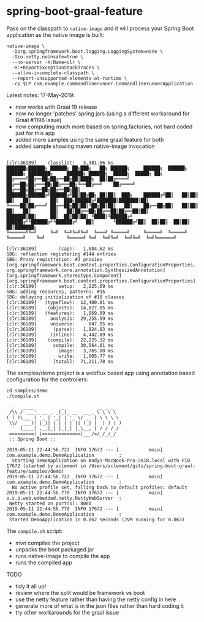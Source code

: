 # spring-boot-graal-feature

Pass on the classpath to `native-image` and it will process your Spring Boot application
as the native image is built:

```
native-image \
  -Dorg.springframework.boot.logging.LoggingSystem=none \
  -Dio.netty.noUnsafe=true \
  --no-server -H:Name=clr \
  -H:+ReportExceptionStackTraces \
  --allow-incomplete-classpath \
  --report-unsupported-elements-at-runtime \
  -cp $CP com.example.commandlinerunner.CommandlinerunnerApplication
```

Latest notes:
17-May-2019: 
- now works with Graal 19 release
- now no longer 'patches' spring jars (using a different workaround for Graal #1196 issue)
- now computing much more based on spring.factories, not hard coded just for this app
- added more samples using the same graal feature for both
- added sample showing maven native-image invocation

```

[clr:36189]    classlist:   3,381.06 ms
███████╗██████╗ ██████╗ ██╗███╗   ██╗ ██████╗     ██████╗  ██████╗  ██████╗ ████████╗     ██████╗ ██████╗  █████╗  █████╗ ██╗
██╔════╝██╔══██╗██╔══██╗██║████╗  ██║██╔════╝     ██╔══██╗██╔═══██╗██╔═══██╗╚══██╔══╝    ██╔════╝ ██╔══██╗██╔══██╗██╔══██╗██║
███████╗██████╔╝██████╔╝██║██╔██╗ ██║██║  ███╗    ██████╔╝██║   ██║██║   ██║   ██║       ██║  ███╗██████╔╝███████║███████║██║
╚════██║██╔═══╝ ██╔══██╗██║██║╚██╗██║██║   ██║    ██╔══██╗██║   ██║██║   ██║   ██║       ██║   ██║██╔══██╗██╔══██║██╔══██║██║
███████║██║     ██║  ██║██║██║ ╚████║╚██████╔╝    ██████╔╝╚██████╔╝╚██████╔╝   ██║       ╚██████╔╝██║  ██║██║  ██║██║  ██║███████╗
╚══════╝╚═╝     ╚═╝  ╚═╝╚═╝╚═╝  ╚═══╝ ╚═════╝     ╚═════╝  ╚═════╝  ╚═════╝    ╚═╝        ╚═════╝ ╚═╝  ╚═╝╚═╝  ╚═╝╚═╝  ╚═╝╚══════╝

[clr:36189]        (cap):   1,084.62 ms
SBG: reflection registering #144 entries
SBG: Proxy registration: #3 proxies
[org.springframework.boot.context.properties.ConfigurationProperties, org.springframework.core.annotation.SynthesizedAnnotation]
[org.springframework.stereotype.Component]
[org.springframework.boot.context.properties.ConfigurationProperties]
[clr:36189]        setup:   2,225.69 ms
SBG: adding resources, patterns: #15
SBG: delaying initialization of #10 classes
[clr:36189]   (typeflow):  12,400.81 ms
[clr:36189]    (objects):  14,827.05 ms
[clr:36189]   (features):   1,069.89 ms
[clr:36189]     analysis:  29,255.59 ms
[clr:36189]     universe:     847.85 ms
[clr:36189]      (parse):   1,924.93 ms
[clr:36189]     (inline):   4,442.09 ms
[clr:36189]    (compile):  22,225.32 ms
[clr:36189]      compile:  30,564.01 ms
[clr:36189]        image:   3,765.08 ms
[clr:36189]        write:   1,005.77 ms
[clr:36189]      [total]:  71,211.78 ms
```

The samples/demo project is a webflux based app using annotation based configuration for the controllers:
```
cd samples/demo
./compile.sh

  .   ____          _            __ _ _
 /\\ / ___'_ __ _ _(_)_ __  __ _ \ \ \ \
( ( )\___ | '_ | '_| | '_ \/ _` | \ \ \ \
 \\/  ___)| |_)| | | | | || (_| |  ) ) ) )
  '  |____| .__|_| |_|_| |_\__, | / / / /
 =========|_|==============|___/=/_/_/_/
 :: Spring Boot ::

2019-05-11 22:44:56.722  INFO 17672 --- [           main] com.example.demo.DemoApplication         :
  Starting DemoApplication on Andys-MacBook-Pro-2018.local with PID 17672 (started by aclement in /Users/aclement/gits/spring-boot-graal-feature/samples/demo)
2019-05-11 22:44:56.722  INFO 17672 --- [           main] com.example.demo.DemoApplication         :
  No active profile set, falling back to default profiles: default
2019-05-11 22:44:56.770  INFO 17672 --- [           main] o.s.b.web.embedded.netty.NettyWebServer  : 
 Netty started on port(s): 8080
2019-05-11 22:44:56.770  INFO 17672 --- [           main] com.example.demo.DemoApplication         : 
 Started DemoApplication in 0.062 seconds (JVM running for 0.063)
```

The `compile.sh` script:

- mvn compiles the project
- unpacks the boot packaged jar
- runs native-image to compile the app
- runs the compiled app


TODO

- tidy it all up!
- review where the split would be framework vs boot
- use the netty feature rather than having the netty config in here
- generate more of what is in the json files rather than hard coding it
- try other workarounds for the graal issue
